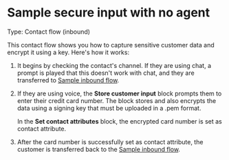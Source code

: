 # Sample secure input with no agent<a name="sample-secure-input-with-noagent"></a>

Type: Contact flow \(inbound\)

This contact flow shows you how to capture sensitive customer data and encrypt it using a key\. Here's how it works:

1. It begins by checking the contact's channel\. If they are using chat, a prompt is played that this doesn't work with chat, and they are transferred to [Sample inbound flow](sample-inbound-flow.md)\.

1. If they are using voice, the **Store customer input** block prompts them to enter their credit card number\. The block stores and also encrypts the data using a signing key that must be uploaded in a \.pem format\. 

   In the **Set contact attributes** block, the encrypted card number is set as contact attribute\.

1. After the card number is successfully set as contact attribute, the customer is transferred back to the [Sample inbound flow](sample-inbound-flow.md)\. 